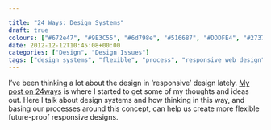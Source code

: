 ```yaml
---

title: "24 Ways: Design Systems"
draft: true
colours: ["#672e47", "#9E3C55", "#6d798e", "#516687", "#DDDFE4", "#273750", "#AC4C63"]
date: 2012-12-12T10:45:08+00:00
categories: ["Design", "Design Issues"]
tags: ["design systems", "flexible", "process", "responsive web design"]
---
```


I’ve been thinking a lot about the design in ‘responsive’ design lately. [My post on 24ways](http://24ways.org/2012/design-systems/) is where I started to get some of my thoughts and ideas out. Here I talk about design systems and how thinking in this way, and basing our processes around this concept, can help us create more flexible future-proof responsive designs.



